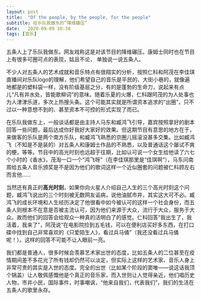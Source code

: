 ```yaml
---
layout: post
title:  "Of the people, by the people, for the people" 
subtitle: 在乐队我做东的“降维碾压”
date:   2020-09-09 10:38
tags: [音乐]
---
```


五条人上了乐队我做东。网友戏称这是对该节目的降维碾压。康姆士同时也在节目上有很多可圈可点的表现，姑且不论， 单独说一说五条人。


不少人对五条人的艺术成就和音乐特点有很翔实的分析，按照仁科和阿茂在李佳琪直播间对乐队logo的理解，他们希望自己的音乐是平民的、大街小巷的，就像遍地都是的塑料袋一样，没有阶级基层之分，有的是蓬勃的生命力，说起来有点儿“凡有井水处，皆能歌柳词”的意味。随着乐夏的火爆，仁科跟阿茂的为人处事也为人津津乐道，多次上热搜头条。这个可能其实就是所谓资本追求的“出圈”，只不过以一种意想不到的、甚至资本不可控的形式实现了而已。

在乐队我做东上，一般谈话都是由主持人马东和臧鸿飞引导，嘉宾按照拿好的剧本回答一些问题，最后达成你好我好大家好的效果。但这期节目有意思的地方在于，来做客的乐队是两个南方乐队，和臧鸿飞熟悉的京圈儿摇滚没甚多交集。比如臧鸿飞（不知是不是装的）对五条人和康姆士作品的不熟悉，以及普通话这个屡试不爽的梗，等等。节目中的高光时刻也远超于往期，比如认可说一个女生给他读了六七个小时的《香水》，茂淘一口一个“鸿飞呀”（在李佳琪那里是“佳琪啊”），马东问南周给五条人音乐颁奖是不是因为他们的歌词这样一个近似圈套的问题被仁科顾左右而言他……

当然还有真正的**高光时刻**，如果你向火星人介绍自己人生的三个高光时刻这个问题，臧鸿飞说出的三个时刻被无数网友诟病，说他油腻市井，其实这大可不必。臧鸿飞的成长环境和人生经历决定了他很看中如今被认可的这样一个社会身份，而五条人则根本不在意是否被主流认可，因为他们来源于大众，流行于大众，服务于大众。故而他们的回答会给观众一种真的活明白了的感觉。仁科回答“我出生了，我活着，我来了”，阿茂说“在电影院捡到五毛钱，可以在便利店买好多东西，在打口碟中找到自己非常喜欢的《只爱陌生人》，看过兵马俑”（我还没看过兵马俑呢！）。这样的回答不可能不让人眼前一亮。

我们都是普通人，很多时候会羡慕艺术家出世的态度，比如五条人的二位甚至在疫情期间差不多花光了所有钱却仍然可以淡定，但实际上这样的艺术家、音乐人身上非常可贵的其实是入世的态度。完全的出世（比如某个阶段的窦唯——说这话我顶个锅盖）让人敬佩感慨他是个真正的音乐家，而入世则让人觉得亲近，他们唱历史人物，市井小民，国际事件，时事嘲讽，“他来自我们，代表我们”，我们的生活在五条人的歌里永存。